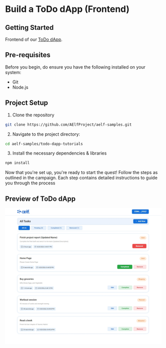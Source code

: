 # Build a ToDo dApp (Frontend) 

## Getting Started

Frontend of our [ToDo dApp](https://docs.aelf.dev/quick-start/developers/todo-dapp/#step-4---interact-with-your-deployed-smart-contract-through-dapp).

## Pre-requisites

Before you begin, do ensure you have the following installed on your system:

- Git
- Node.js

## Project Setup 

1. Clone the repository
```bash
git clone https://github.com/AElfProject/aelf-samples.git
```

2. Navigate to the project directory:
```bash
cd aelf-samples/todo-dapp-tutorials
```

3. Install the necessary dependencies & libraries
```bash
npm install
```

Now that you're set up, you're ready to start the quest! Follow the steps as outlined in the campaign. Each step contains detailed instructions to guide you through the process

## Preview of ToDo dApp

![image](assets/Developer_TODO_Landing_Page.png)

